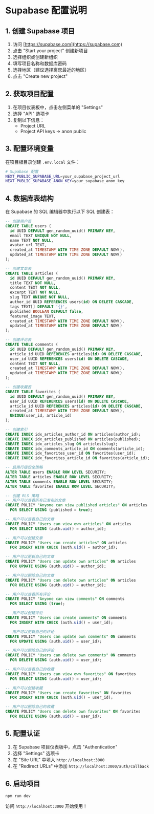 # Supabase 配置说明

## 1. 创建 Supabase 项目

1. 访问 [https://supabase.com](https://supabase.com)
2. 点击 "Start your project" 创建新项目
3. 选择组织或创建新组织
4. 填写项目名称和数据库密码
5. 选择地区（建议选择离您最近的地区）
6. 点击 "Create new project"

## 2. 获取项目配置

1. 在项目仪表板中，点击左侧菜单的 "Settings"
2. 选择 "API" 选项卡
3. 复制以下信息：
   - Project URL
   - Project API keys -> anon public

## 3. 配置环境变量

在项目根目录创建 `.env.local` 文件：

```bash
# Supabase 配置
NEXT_PUBLIC_SUPABASE_URL=your_supabase_project_url
NEXT_PUBLIC_SUPABASE_ANON_KEY=your_supabase_anon_key
```

## 4. 数据库表结构

在 Supabase 的 SQL 编辑器中执行以下 SQL 创建表：

```sql
-- 创建用户表
CREATE TABLE users (
  id UUID DEFAULT gen_random_uuid() PRIMARY KEY,
  email TEXT UNIQUE NOT NULL,
  name TEXT NOT NULL,
  avatar_url TEXT,
  created_at TIMESTAMP WITH TIME ZONE DEFAULT NOW(),
  updated_at TIMESTAMP WITH TIME ZONE DEFAULT NOW()
);

-- 创建文章表
CREATE TABLE articles (
  id UUID DEFAULT gen_random_uuid() PRIMARY KEY,
  title TEXT NOT NULL,
  content TEXT NOT NULL,
  excerpt TEXT NOT NULL,
  slug TEXT UNIQUE NOT NULL,
  author_id UUID REFERENCES users(id) ON DELETE CASCADE,
  tags TEXT[] DEFAULT '{}',
  published BOOLEAN DEFAULT false,
  featured_image TEXT,
  created_at TIMESTAMP WITH TIME ZONE DEFAULT NOW(),
  updated_at TIMESTAMP WITH TIME ZONE DEFAULT NOW()
);

-- 创建评论表
CREATE TABLE comments (
  id UUID DEFAULT gen_random_uuid() PRIMARY KEY,
  article_id UUID REFERENCES articles(id) ON DELETE CASCADE,
  user_id UUID REFERENCES users(id) ON DELETE CASCADE,
  content TEXT NOT NULL,
  created_at TIMESTAMP WITH TIME ZONE DEFAULT NOW(),
  updated_at TIMESTAMP WITH TIME ZONE DEFAULT NOW()
);

-- 创建收藏表
CREATE TABLE favorites (
  id UUID DEFAULT gen_random_uuid() PRIMARY KEY,
  user_id UUID REFERENCES users(id) ON DELETE CASCADE,
  article_id UUID REFERENCES articles(id) ON DELETE CASCADE,
  created_at TIMESTAMP WITH TIME ZONE DEFAULT NOW(),
  UNIQUE(user_id, article_id)
);

-- 创建索引
CREATE INDEX idx_articles_author_id ON articles(author_id);
CREATE INDEX idx_articles_published ON articles(published);
CREATE INDEX idx_articles_slug ON articles(slug);
CREATE INDEX idx_comments_article_id ON comments(article_id);
CREATE INDEX idx_favorites_user_id ON favorites(user_id);
CREATE INDEX idx_favorites_article_id ON favorites(article_id);

-- 启用行级安全策略
ALTER TABLE users ENABLE ROW LEVEL SECURITY;
ALTER TABLE articles ENABLE ROW LEVEL SECURITY;
ALTER TABLE comments ENABLE ROW LEVEL SECURITY;
ALTER TABLE favorites ENABLE ROW LEVEL SECURITY;

-- 创建 RLS 策略
-- 用户可以查看所有已发布的文章
CREATE POLICY "Anyone can view published articles" ON articles
  FOR SELECT USING (published = true);

-- 用户可以查看自己的文章
CREATE POLICY "Users can view own articles" ON articles
  FOR SELECT USING (auth.uid() = author_id);

-- 用户可以创建文章
CREATE POLICY "Users can create articles" ON articles
  FOR INSERT WITH CHECK (auth.uid() = author_id);

-- 用户可以更新自己的文章
CREATE POLICY "Users can update own articles" ON articles
  FOR UPDATE USING (auth.uid() = author_id);

-- 用户可以删除自己的文章
CREATE POLICY "Users can delete own articles" ON articles
  FOR DELETE USING (auth.uid() = author_id);

-- 用户可以查看所有评论
CREATE POLICY "Anyone can view comments" ON comments
  FOR SELECT USING (true);

-- 用户可以创建评论
CREATE POLICY "Users can create comments" ON comments
  FOR INSERT WITH CHECK (auth.uid() = user_id);

-- 用户可以更新自己的评论
CREATE POLICY "Users can update own comments" ON comments
  FOR UPDATE USING (auth.uid() = user_id);

-- 用户可以删除自己的评论
CREATE POLICY "Users can delete own comments" ON comments
  FOR DELETE USING (auth.uid() = user_id);

-- 用户可以查看自己的收藏
CREATE POLICY "Users can view own favorites" ON favorites
  FOR SELECT USING (auth.uid() = user_id);

-- 用户可以创建收藏
CREATE POLICY "Users can create favorites" ON favorites
  FOR INSERT WITH CHECK (auth.uid() = user_id);

-- 用户可以删除自己的收藏
CREATE POLICY "Users can delete own favorites" ON favorites
  FOR DELETE USING (auth.uid() = user_id);
```

## 5. 配置认证

1. 在 Supabase 项目仪表板中，点击 "Authentication"
2. 选择 "Settings" 选项卡
3. 在 "Site URL" 中填入 `http://localhost:3000`
4. 在 "Redirect URLs" 中添加 `http://localhost:3000/auth/callback`

## 6. 启动项目

```bash
npm run dev
```

访问 `http://localhost:3000` 开始使用！
